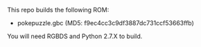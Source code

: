 This repo builds the following ROM:

* pokepuzzle.gbc (MD5: f9ec4cc3c9df3887dc731ccf53663ffb)

You will need RGBDS and Python 2.7.X to build.

